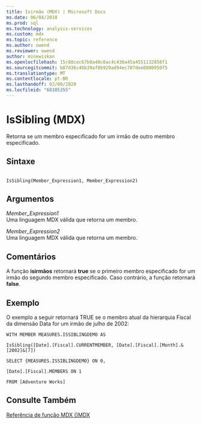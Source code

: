 ```yaml
---
title: Isirmão (MDX) | Microsoft Docs
ms.date: 06/04/2018
ms.prod: sql
ms.technology: analysis-services
ms.custom: mdx
ms.topic: reference
ms.author: owend
ms.reviewer: owend
author: minewiskan
ms.openlocfilehash: 15c80cec67b0a40c8ac4c436a45a4551132858f1
ms.sourcegitcommit: b87d36c46b39af8b929ad94ec707dee8800950f5
ms.translationtype: MT
ms.contentlocale: pt-BR
ms.lasthandoff: 02/08/2020
ms.locfileid: "68105355"
---
```

# <a name="issibling-mdx"></a>IsSibling (MDX)


  Retorna se um membro especificado for um irmão de outro membro especificado.  
  
## <a name="syntax"></a>Sintaxe  
  
```  
  
IsSibling(Member_Expression1, Member_Expression2)   
```  
  
## <a name="arguments"></a>Argumentos  
 *Member_Expression1*  
 Uma linguagem MDX válida que retorna um membro.  
  
 *Member_Expression2*  
 Uma linguagem MDX válida que retorna um membro.  
  
## <a name="remarks"></a>Comentários  
 A função **isirmãos** retornará **true** se o primeiro membro especificado for um irmão do segundo membro especificado. Caso contrário, a função retornará **false**.  
  
## <a name="example"></a>Exemplo  
 O exemplo a seguir retornará TRUE se o membro atual da hierarquia Fiscal da dimensão Data for um irmão de julho de 2002:  
  
 `WITH MEMBER MEASURES.ISSIBLINGDEMO AS`  
  
 `IsSibling([Date].[Fiscal].CURRENTMEMBER, [Date].[Fiscal].[Month].&[2002]&[7])`  
  
 `SELECT {MEASURES.ISSIBLINGDEMO} ON 0,`  
  
 `[Date].[Fiscal].MEMBERS ON 1`  
  
 `FROM [Adventure Works]`  
  
## <a name="see-also"></a>Consulte Também  
 [Referência de função MDX &#40;&#41;MDX](../mdx/mdx-function-reference-mdx.md)  
  
  
